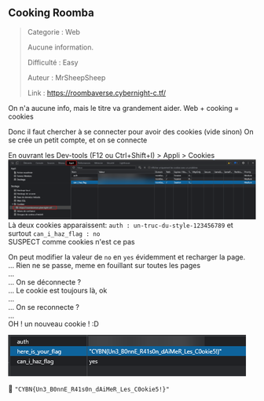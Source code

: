 ## Cooking Roomba

> Categorie : Web
>
> Aucune information.
>
> Difficulté : Easy
>
> Auteur : MrSheepSheep
> 
> Link : https://roombaverse.cybernight-c.tf/


On n'a aucune info, mais le titre va grandement aider.
Web + cooking = cookies

Donc il faut chercher à se connecter pour avoir des cookies (vide sinon)
On se crée un petit compte, et on se connecte

En ouvrant les Dev-tools (F12 ou Ctrl+Shift+I) > Appli > Cookies
![image-20221212110336505](image-20221212110336505.png)
Là deux cookies apparaissent: `auth : un-truc-du-style-123456789` et surtout `can_i_haz_flag : no` <br/>
SUSPECT comme cookies n'est ce pas  

On peut modifier la valeur de `no` en `yes` évidemment et recharger la page.<br/>
... Rien ne se passe, meme en fouillant sur toutes les pages<br/>
...<br/>
... On se déconnecte ?<br/>
... Le cookie est toujours là, ok<br/>
...<br/>
... On se reconnecte ?<br/>
...<br/>
OH ! un nouveau cookie ! :D<br/>

![image-20221212110518773](image-20221212110518773.png)

🚩 `"CYBN{Un3_B0nnE_R41s0n_dAiMeR_Les_C0okie5!}"`
